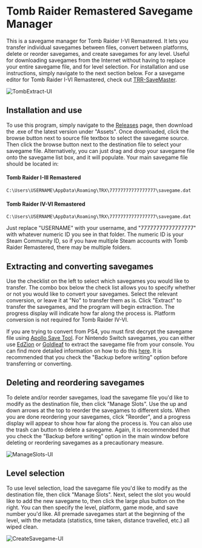 # Tomb Raider Remastered Savegame Manager
This is a savegame manager for Tomb Raider I-VI Remastered. It lets you transfer individual savegames between files, convert between platforms, delete or reorder savegames, and create savegames for any level.
Useful for downloading savegames from the Internet without having to replace your entire savegame file, and for level selection. For installation and use instructions, simply navigate to the next section below.
For a savegame editor for Tomb Raider I-VI Remastered, check out [TRR-SaveMaster](https://github.com/JulianOzelRose/TRR-SaveMaster).

![TombExtract-UI](https://github.com/user-attachments/assets/623f173f-5df6-4178-b11f-a32b7fe9354e)


## Installation and use
To use this program, simply navigate to the [Releases](https://github.com/JulianOzelRose/TombExtract/releases)
page, then download the .exe of the latest version under "Assets". Once downloaded, click the browse button next to source file textbox to select the savegame source. Then click the browse button
next to the destination file to select your savegame file. Alternatively, you can just drag and drop your savegame file onto the savegame list box, and it will populate. Your main savegame file should be located in:

#### Tomb Raider I-III Remastered
`C:\Users\USERNAME\AppData\Roaming\TRX\77777777777777777\savegame.dat`

#### Tomb Raider IV-VI Remastered
`C:\Users\USERNAME\AppData\Roaming\TRX\77777777777777777\savegame.dat`

Just replace "USERNAME" with your username, and "77777777777777777" with whatever numeric ID you see in that folder. The numeric ID is your Steam Community ID, so if you have multiple Steam
accounts with Tomb Raider Remastered, there may be multiple folders.

## Extracting and converting savegames
Use the checklist on the left to select which savegames you would like to transfer. The combo box below the check list allows you to specify whether or not you would like to convert your savegames.
Select the relevant conversion, or leave it at "No" to transfer them as is. Click "Extract" to transfer the savegames, and the program will begin extraction. The progress display will indicate how far along the process is.
Platform conversion is not required for Tomb Raider IV-VI.

If you are trying to convert from PS4, you must first decrypt the savegame file using [Apollo Save Tool](https://github.com/bucanero/apollo-ps4). For Nintendo Switch savegames, you can either use
[EdZion](https://github.com/WerWolv/EdiZon) or [Goldleaf](https://github.com/XorTroll/Goldleaf) to extract the savegame file from your console. You can find more detailed information on how to do this
[here](https://github.com/JulianOzelRose/TombExtract/issues/1#issuecomment-1978837071). It is recommended that you check the "Backup before writing" option before transferring or converting.

## Deleting and reordering savegames
To delete and/or reorder savegames, load the savegame file you'd like to modify as the destination file, then click "Manage Slots".
Use the up and down arrows at the top to reorder the savegames to different slots.
When you are done reordering your savegames, click "Reorder", and a progress display will appear to show how far along the process is.
You can also use the trash can button to delete a savegame.
Again, it is recommended that you check the "Backup before writing" option in the main window before deleting or reordering savegames as a precautionary measure.

![ManageSlots-UI](https://github.com/user-attachments/assets/96d5b07d-94d1-4150-af36-5f9d5df3b7e1)

## Level selection
To use level selection, load the savegame file you'd like to modify as the destination file, then click "Manage Slots".
Next, select the slot you would like to add the new savegame to, then click the large plus button on the right.
You can then specify the level, platform, game mode, and save number you'd like. All premade savegames start at the beginning
of the level, with the metadata (statistics, time taken, distance travelled, etc.) all wiped clean.

![CreateSavegame-UI](https://github.com/user-attachments/assets/b7301494-0faf-43b2-9f69-0f06ffad8833)

